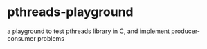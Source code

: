 # pthreads-playground
a playground to test pthreads library in C, and implement producer-consumer problems

